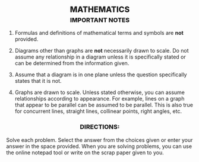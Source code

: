 <h2 style="text-align:center; font-weight:800; margin: 0;">MATHEMATICS</h2>
<h3 style="text-align:center; font-weight:800; margin-top: 6px;">IMPORTANT NOTES</h3>

1. Formulas and definitions of mathematical terms and symbols are <strong>not</strong> provided.

2. Diagrams other than graphs are <strong>not</strong> necessarily drawn to scale. Do not assume any relationship in a diagram unless it is specifically stated or can be determined from the information given.

3. Assume that a diagram is in one plane unless the question specifically states that it is not.

4. Graphs are drawn to scale. Unless stated otherwise, you can assume relationships according to appearance. For example, lines on a graph that appear to be parallel can be assumed to be parallel. This is also true for concurrent lines, straight lines, collinear points, right angles, etc.

<h3 style="text-align:center; font-weight:800; margin-top: 24px;">DIRECTIONS:</h3>

Solve each problem. Select the answer from the choices given or enter your answer in the space provided. When you are solving problems, you can use the online notepad tool or write on the scrap paper given to you.
